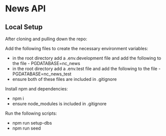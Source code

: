 # News API

## Local Setup

After cloning and pulling down the repo:

Add the following files to create the necessary environment variables:
- in the root directory add a .env.development file and add the following to the file - PGDATABASE=nc_news
- in the root directory add a .env.test file and add the following to the file - PGDATABASE=nc_news_test
- ensure both of these files are included in .gitignore

Install npm and dependencies:
- npm i
- ensure node_modules is included in .gitignore

Run the following scripts:
- npm run setup-dbs
- npm run seed